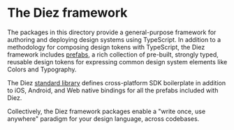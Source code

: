 # The Diez framework

The packages in this directory provide a general-purpose framework for authoring and deploying design systems using TypeScript. In addition to a methodology for composing design tokens with TypeScript, the Diez framework includes [prefabs](./prefabs/), a rich collection of pre-built, strongly typed, reusable design tokens for expressing common design system elements like Colors and Typography.

The Diez [standard library](./stdlib/) defines cross-platform SDK boilerplate in addition to iOS, Android, and Web native bindings for all the prefabs included with Diez.

Collectively, the Diez framework packages enable a "write once, use anywhere" paradigm for your design language, across codebases.
